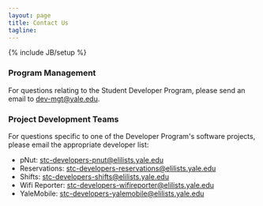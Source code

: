 ```yaml
---
layout: page
title: Contact Us
tagline: 
---
```

{% include JB/setup %}

### Program Management
For questions relating to the Student Developer Program, please send an email to [dev-mgt@yale.edu](mailto:dev-mgt@yale.edu).

### Project Development Teams
For questions specific to one of the Developer Program's software projects, please email the appropriate developer list:
- pNut: [stc-developers-pnut@elilists.yale.edu](mailto:stc-developers-pnut@elilists.yale.edu)
- Reservations: [stc-developers-reservations@elilists.yale.edu](mailto:stc-developers-reservations@elilists.yale.edu)
- Shifts: [stc-developers-shifts@elilists.yale.edu](mailto:stc-developers-shifts@elilists.yale.edu)
- Wifi Reporter: [stc-developers-wifireporter@elilists.yale.edu](mailto:stc-developers-wifireporter@elilists.yale.edu)
- YaleMobile: [stc-developers-yalemobile@elilists.yale.edu](mailto:stc-developers-yalemobile@elilists.yale.edu)
